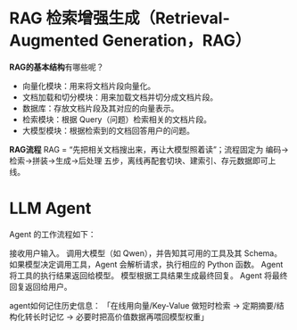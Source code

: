 # RAG 检索增强生成（Retrieval-Augmented Generation，RAG）

**RAG的基本结构**有哪些呢？
- 向量化模块：用来将文档片段向量化。
- 文档加载和切分模块：用来加载文档并切分成文档片段。
- 数据库：存放文档片段及其对应的向量表示。
- 检索模块：根据 Query（问题）检索相关的文档片段。
- 大模型模块：根据检索到的文档回答用户的问题。



**RAG流程**
RAG = “先把相关文档搜出来，再让大模型照着读”；流程固定为 编码→检索→拼装→生成→后处理 五步，离线再配套切块、建索引、存元数据即可上线。

# LLM Agent
Agent 的工作流程如下：

接收用户输入。
调用大模型（如 Qwen），并告知其可用的工具及其 Schema。
如果模型决定调用工具，Agent 会解析请求，执行相应的 Python 函数。
Agent 将工具的执行结果返回给模型。
模型根据工具结果生成最终回复。
Agent 将最终回复返回给用户。

agent如何记住历史信息：
「在线用向量/Key-Value 做短时检索 → 定期摘要/结构化转长时记忆 → 必要时把高价值数据再喂回模型权重」